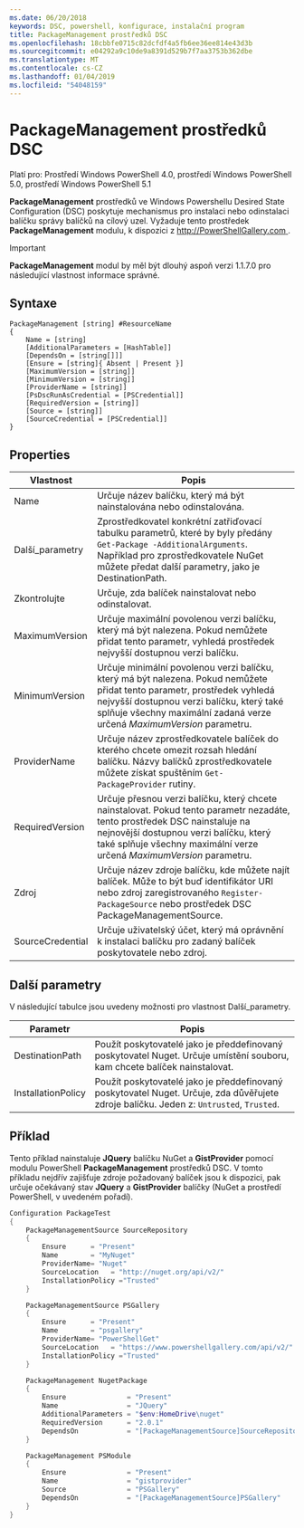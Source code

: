 ```yaml
---
ms.date: 06/20/2018
keywords: DSC, powershell, konfigurace, instalační program
title: PackageManagement prostředků DSC
ms.openlocfilehash: 18cbbfe0715c82dcfdf4a5fb6ee36ee814e43d3b
ms.sourcegitcommit: e04292a9c10de9a8391d529b7f7aa3753b362dbe
ms.translationtype: MT
ms.contentlocale: cs-CZ
ms.lasthandoff: 01/04/2019
ms.locfileid: "54048159"
---
```

# <a name="dsc-packagemanagement-resource"></a>PackageManagement prostředků DSC

Platí pro: Prostředí Windows PowerShell 4.0, prostředí Windows PowerShell 5.0, prostředí Windows PowerShell 5.1

**PackageManagement** prostředků ve Windows Powershellu Desired State Configuration (DSC) poskytuje mechanismus pro instalaci nebo odinstalaci balíčku správy balíčků na cílový uzel. Vyžaduje tento prostředek **PackageManagement** modulu, k dispozici z [ http://PowerShellGallery.com ](http://PowerShellGallery.com).

> [!IMPORTANT]
> **PackageManagement** modul by měl být dlouhý aspoň verzi 1.1.7.0 pro následující vlastnost informace správné.

## <a name="syntax"></a>Syntaxe

```
PackageManagement [string] #ResourceName
{
    Name = [string]
    [AdditionalParameters = [HashTable]]
    [DependsOn = [string[]]]
    [Ensure = [string]{ Absent | Present }]
    [MaximumVersion = [string]]
    [MinimumVersion = [string]]
    [ProviderName = [string]]
    [PsDscRunAsCredential = [PSCredential]]
    [RequiredVersion = [string]]
    [Source = [string]]
    [SourceCredential = [PSCredential]]
}
```

## <a name="properties"></a>Properties

| Vlastnost | Popis |
| --- | --- |
| Name| Určuje název balíčku, který má být nainstalována nebo odinstalována.|
| Další_parametry| Zprostředkovatel konkrétní zatřiďovací tabulku parametrů, které by byly předány `Get-Package -AdditionalArguments`. Například pro zprostředkovatele NuGet můžete předat další parametry, jako je DestinationPath.|
| Zkontrolujte| Určuje, zda balíček nainstalovat nebo odinstalovat.|
| MaximumVersion|Určuje maximální povolenou verzi balíčku, který má být nalezena. Pokud nemůžete přidat tento parametr, vyhledá prostředek nejvyšší dostupnou verzi balíčku.|
| MinimumVersion|Určuje minimální povolenou verzi balíčku, který má být nalezena. Pokud nemůžete přidat tento parametr, prostředek vyhledá nejvyšší dostupnou verzi balíčku, který také splňuje všechny maximální zadaná verze určená _MaximumVersion_ parametru.|
| ProviderName| Určuje název zprostředkovatele balíček do kterého chcete omezit rozsah hledání balíčku. Názvy balíčků zprostředkovatele můžete získat spuštěním `Get-PackageProvider` rutiny.|
| RequiredVersion| Určuje přesnou verzi balíčku, který chcete nainstalovat. Pokud tento parametr nezadáte, tento prostředek DSC nainstaluje na nejnovější dostupnou verzi balíčku, který také splňuje všechny maximální verze určená _MaximumVersion_ parametru.|
| Zdroj| Určuje název zdroje balíčku, kde můžete najít balíček. Může to být buď identifikátor URI nebo zdroj zaregistrovaného `Register-PackageSource` nebo prostředek DSC PackageManagementSource.|
| SourceCredential | Určuje uživatelský účet, který má oprávnění k instalaci balíčku pro zadaný balíček poskytovatele nebo zdroj.|

## <a name="additional-parameters"></a>Další parametry

V následující tabulce jsou uvedeny možnosti pro vlastnost Další_parametry.

| Parametr | Popis |
| --- | --- |
| DestinationPath| Použít poskytovatelé jako je předdefinovaný poskytovatel Nuget. Určuje umístění souboru, kam chcete balíček nainstalovat.|
| InstallationPolicy| Použít poskytovatelé jako je předdefinovaný poskytovatel Nuget. Určuje, zda důvěřujete zdroje balíčku. Jeden z: `Untrusted`, `Trusted`.|

## <a name="example"></a>Příklad

Tento příklad nainstaluje **JQuery** balíčku NuGet a **GistProvider** pomocí modulu PowerShell **PackageManagement** prostředků DSC. V tomto příkladu nejdřív zajišťuje zdroje požadovaný balíček jsou k dispozici, pak určuje očekávaný stav **JQuery** a **GistProvider** balíčky (NuGet a prostředí PowerShell, v uvedeném pořadí).

```powershell
Configuration PackageTest
{
    PackageManagementSource SourceRepository
    {
        Ensure      = "Present"
        Name        = "MyNuget"
        ProviderName= "Nuget"
        SourceLocation   = "http://nuget.org/api/v2/"
        InstallationPolicy ="Trusted"
    }

    PackageManagementSource PSGallery
    {
        Ensure      = "Present"
        Name        = "psgallery"
        ProviderName= "PowerShellGet"
        SourceLocation   = "https://www.powershellgallery.com/api/v2/"
        InstallationPolicy ="Trusted"
    }

    PackageManagement NugetPackage
    {
        Ensure               = "Present"
        Name                 = "JQuery"
        AdditionalParameters = "$env:HomeDrive\nuget"
        RequiredVersion      = "2.0.1"
        DependsOn            = "[PackageManagementSource]SourceRepository"
    }

    PackageManagement PSModule
    {
        Ensure               = "Present"
        Name                 = "gistprovider"
        Source               = "PSGallery"
        DependsOn            = "[PackageManagementSource]PSGallery"
    }
}
```